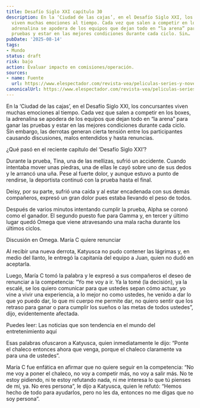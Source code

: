 ```yaml
---
title: Desafío Siglo XXI capítulo 30
description: En la ‘Ciudad de las cajas’, en el Desafío Siglo XXI, los concursantes
  viven muchas emociones al tiempo. Cada vez que salen a competir en los boxes, la
  adrenalina se apodera de los equipos que dejan todo en “la arena” para ganar las
  pruebas y estar en las mejores condiciones durante cada ciclo. Sin…
pubDate: '2025-08-14'
tags:
- Mundo
status: draft
risk: bajo
action: Evaluar impacto en comisiones/operación.
sources:
- name: Fuente
  url: https://www.elespectador.com/revista-vea/peliculas-series-y-novelas/desafio-siglo-xxi-capitulo-30-una-participante-renunciaria-no-voy-a-competir-mas/
canonicalUrl: https://www.elespectador.com/revista-vea/peliculas-series-y-novelas/desafio-siglo-xxi-capitulo-30-una-participante-renunciaria-no-voy-a-competir-mas/
---
```

En la ‘Ciudad de las cajas’, en el Desafío Siglo XXI, los concursantes viven muchas emociones al tiempo. Cada vez que salen a competir en los boxes, la adrenalina se apodera de los equipos que dejan todo en “la arena” para ganar las pruebas y estar en las mejores condiciones durante cada ciclo. Sin embargo, las derrotas generan cierta tensión entre los participantes causando discusiones, malos entendidos y hasta renuncias.

¿Qué pasó en el reciente capítulo del ‘Desafío Siglo XXI’?

Durante la prueba, Tina, una de las mellizas, sufrió un accidente. Cuando intentaba mover unas piedras, una de ellas le cayó sobre uno de sus dedos y le arrancó una uña. Pese al fuerte dolor, y aunque estuvo a punto de rendirse, la deportista continuó con la prueba hasta el final.

Deisy, por su parte, sufrió una caída y al estar encadenada con sus demás compañeros, expresó un gran dolor pues estaba llevando el peso de todos.

Después de varios minutos intentando cumplir la prueba, Alpha se coronó como el ganador. El segundo puesto fue para Gamma y, en tercer y último lugar quedó Omega que viene atravesando una mala racha durante los últimos ciclos.

Discusión en Omega. María C quiere renunciar

Al recibir una nueva derrota, Katyusca no pudo contener las lágrimas y, en medio del llanto, le entregó la capitanía del equipo a Juan, quien no dudó en aceptarla.

Luego, María C tomó la palabra y le expresó a sus compañeros el deseo de renunciar a la competencia: “Yo me voy a ir. Ya la tomé (la decisión), ya la escalé, se los quiero comunicar para que ustedes sepan cómo actuar, yo vine a vivir una experiencia, a lo mejor no como ustedes, he venido a dar lo que yo puedo dar, lo que mi cuerpo me permite dar, no quiero sentir que los retraso para ganar o para cumplir los sueños o las metas de todos ustedes”, dijo, evidentemente afectada.

Puedes leer: Las noticias que son tendencia en el mundo del entretenimiento aquí

Esas palabras ofuscaron a Katyusca, quien inmediatamente le dijo: “Ponte el chaleco entonces ahora que venga, porque el chaleco claramente va para una de ustedes”.

María C fue enfática en afirmar que no quiere seguir en la competencia: “No me voy a poner el chaleco, no voy a competir más, no voy a salir más. No te estoy pidiendo, ni te estoy refutando nada, ni me interesa lo que tú pienses de mí, ya. No eres persona”, le dijo a Katyusca, quien le refutó: “Hemos hecho de todo para ayudarlos, pero no les da, entonces no me digas que no soy persona”.